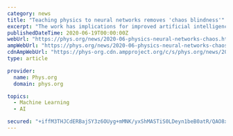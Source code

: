 ```yaml
---
category: news
title: "Teaching physics to neural networks removes 'chaos blindness'"
excerpt: "The work has implications for improved artificial intelligence (AI) applications ranging from medical diagnostics to automated drone piloting. Neural networks are an advanced type of AI loosely ..."
publishedDateTime: 2020-06-19T00:00:00Z
webUrl: "https://phys.org/news/2020-06-physics-neural-networks-chaos.html"
ampWebUrl: "https://phys.org/news/2020-06-physics-neural-networks-chaos.amp"
cdnAmpWebUrl: "https://phys-org.cdn.ampproject.org/c/s/phys.org/news/2020-06-physics-neural-networks-chaos.amp"
type: article

provider:
  name: Phys.org
  domain: phys.org

topics:
  - Machine Learning
  - AI

secured: "+iffM3THJCdERBajSY3z6OUyg+mMNK/yxShMASTiS0LDeyn1beB0atR/QAO8xgkLmEY8m+hu+yWjlaamhifjtg5QxTwyzEjpbJk+2x0n+Gcf1QqOTL3xvBZbB70x3ubf+Vd6lOL+fUWOFA9VGQCGf3a8VY0GnITLdLwRAtIHqEnkoWpcPiIkvC+finZL37uTTN3Sey7zhomAVmmfZ1QAYGlZgvrO0epz/YuImaAIKHtYUzGvERI3IQZoSRxd8HFbtnJgxu8q5xJRRVwmR39jRwn28FK3u1V9n+eAz+/YmDwx4dF9lzl3Y4zKdUe08kDTFz16HBBDmpEox0j3/HHi8A==;V+UHe9DVMF54cyXC4GR17Q=="
---
```


